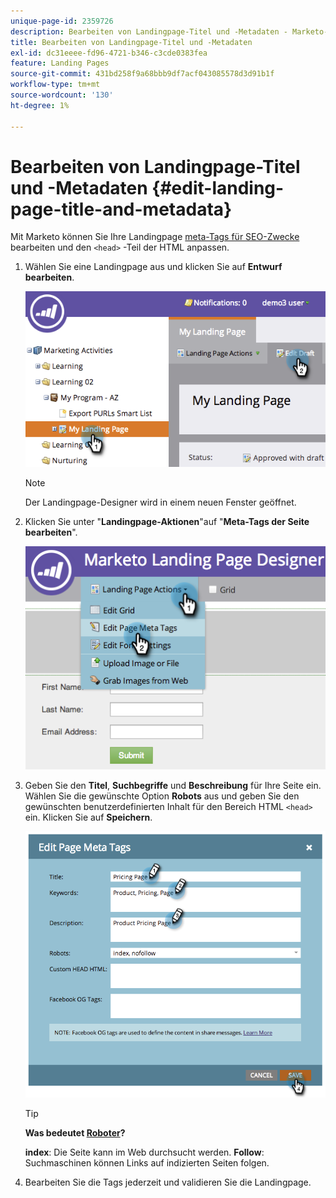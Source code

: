 ```yaml
---
unique-page-id: 2359726
description: Bearbeiten von Landingpage-Titel und -Metadaten - Marketo-Dokumente - Produktdokumentation
title: Bearbeiten von Landingpage-Titel und -Metadaten
exl-id: dc31eeee-fd96-4721-b346-c3cde0383fea
feature: Landing Pages
source-git-commit: 431bd258f9a68bbb9df7acf043085578d3d91b1f
workflow-type: tm+mt
source-wordcount: '130'
ht-degree: 1%

---
```


# Bearbeiten von Landingpage-Titel und -Metadaten {#edit-landing-page-title-and-metadata}

Mit Marketo können Sie Ihre Landingpage [meta-Tags für SEO-Zwecke](https://www.w3schools.com/tags/tag_meta.asp) bearbeiten und den `<head>` -Teil der HTML anpassen.

1. Wählen Sie eine Landingpage aus und klicken Sie auf **Entwurf bearbeiten**.

   ![](assets/image2014-9-17-11-3a39-3a21.png)

   >[!NOTE]
   >
   >Der Landingpage-Designer wird in einem neuen Fenster geöffnet.

1. Klicken Sie unter &quot;**Landingpage-Aktionen**&quot;auf &quot;**Meta-Tags der Seite bearbeiten**&quot;.

   ![](assets/image2014-9-17-11-3a39-3a32.png)

1. Geben Sie den **Titel**, **Suchbegriffe** und **Beschreibung** für Ihre Seite ein. Wählen Sie die gewünschte Option **Robots** aus und geben Sie den gewünschten benutzerdefinierten Inhalt für den Bereich HTML `<head>` ein. Klicken Sie auf **Speichern**.

   ![](assets/image2014-9-17-11-3a39-3a50.png)

   >[!TIP]
   >
   >**Was bedeutet [Roboter](https://www.robotstxt.org/meta.html)?**
   >
   >**index**: Die Seite kann im Web durchsucht werden. **Follow**: Suchmaschinen können Links auf indizierten Seiten folgen.

1. Bearbeiten Sie die Tags jederzeit und validieren Sie die Landingpage.
